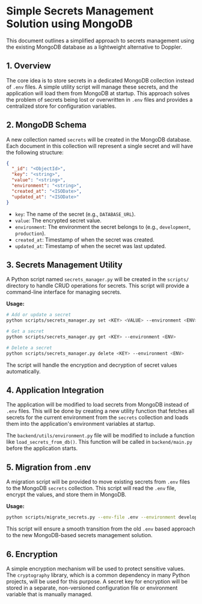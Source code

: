 # Simple Secrets Management Solution using MongoDB

This document outlines a simplified approach to secrets management using the existing MongoDB database as a lightweight alternative to Doppler.

## 1. Overview

The core idea is to store secrets in a dedicated MongoDB collection instead of `.env` files. A simple utility script will manage these secrets, and the application will load them from MongoDB at startup. This approach solves the problem of secrets being lost or overwritten in `.env` files and provides a centralized store for configuration variables.

## 2. MongoDB Schema

A new collection named `secrets` will be created in the MongoDB database. Each document in this collection will represent a single secret and will have the following structure:

```json
{
  "_id": "<ObjectId>",
  "key": "<string>",
  "value": "<string>",
  "environment": "<string>",
  "created_at": "<ISODate>",
  "updated_at": "<ISODate>"
}
```

-   `key`: The name of the secret (e.g., `DATABASE_URL`).
-   `value`: The encrypted secret value.
-   `environment`: The environment the secret belongs to (e.g., `development`, `production`).
-   `created_at`: Timestamp of when the secret was created.
-   `updated_at`: Timestamp of when the secret was last updated.

## 3. Secrets Management Utility

A Python script named `secrets_manager.py` will be created in the `scripts/` directory to handle CRUD operations for secrets. This script will provide a command-line interface for managing secrets.

**Usage:**

```bash
# Add or update a secret
python scripts/secrets_manager.py set <KEY> <VALUE> --environment <ENV>

# Get a secret
python scripts/secrets_manager.py get <KEY> --environment <ENV>

# Delete a secret
python scripts/secrets_manager.py delete <KEY> --environment <ENV>
```

The script will handle the encryption and decryption of secret values automatically.

## 4. Application Integration

The application will be modified to load secrets from MongoDB instead of `.env` files. This will be done by creating a new utility function that fetches all secrets for the current environment from the `secrets` collection and loads them into the application's environment variables at startup.

The `backend/utils/environment.py` file will be modified to include a function like `load_secrets_from_db()`. This function will be called in `backend/main.py` before the application starts.

## 5. Migration from .env

A migration script will be provided to move existing secrets from `.env` files to the MongoDB `secrets` collection. This script will read the `.env` file, encrypt the values, and store them in MongoDB.

**Usage:**

```bash
python scripts/migrate_secrets.py --env-file .env --environment development
```

This script will ensure a smooth transition from the old `.env` based approach to the new MongoDB-based secrets management solution.

## 6. Encryption

A simple encryption mechanism will be used to protect sensitive values. The `cryptography` library, which is a common dependency in many Python projects, will be used for this purpose. A secret key for encryption will be stored in a separate, non-versioned configuration file or environment variable that is manually managed.